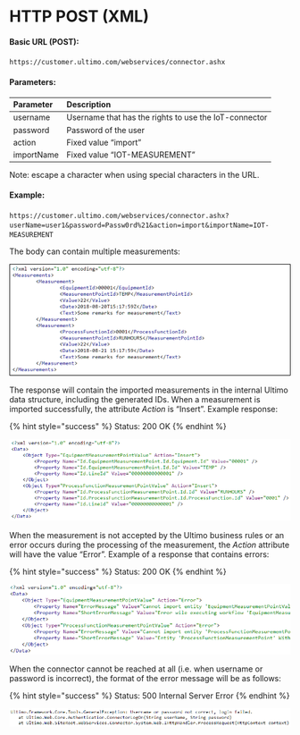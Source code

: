 # HTTP POST \(XML\)

#### Basic URL \(POST\):

`https://customer.ultimo.com/webservices/connector.ashx`

#### Parameters:

| Parameter | Description |
| :--- | :--- |
| username | Username that has the rights to use the IoT-connector |
| password | Password of the user |
| action | Fixed value “import” |
| importName | Fixed value “IOT-MEASUREMENT” |

Note: escape a character when using special characters in the URL.

#### Example:

`https://customer.ultimo.com/webservices/connector.ashx?userName=user1&password=Passw0rd%21&action=import&importName=IOT-MEASUREMENT`

The body can contain multiple measurements:

![](../../.gitbook/assets/12%20%281%29.png)

The response will contain the imported measurements in the internal Ultimo data structure, including the generated IDs. When a measurement is imported successfully, the attribute _Action_ is “Insert”. Example response:

{% hint style="success" %}
Status: 200 OK
{% endhint %}

![](../../.gitbook/assets/13%20%281%29.png)

When the measurement is not accepted by the Ultimo business rules or an error occurs during the processing of the measurement, the _Action_ attribute will have the value “Error”. Example of a response that contains errors:

{% hint style="success" %}
Status: 200 OK
{% endhint %}

![](../../.gitbook/assets/14%20%281%29.png)

When the connector cannot be reached at all \(i.e. when username or password is incorrect\), the format of the error message will be as follows:

{% hint style="success" %}
Status: 500 Internal Server Error
{% endhint %}

![](../../.gitbook/assets/15%20%281%29.png)

### 

